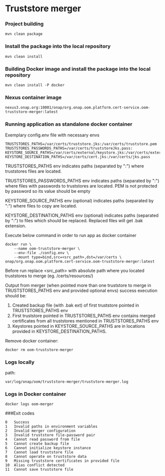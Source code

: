 # Truststore merger

### Project building
```
mvn clean package
```

### Install the package into the local repository
```
mvn clean install
```

### Building Docker image and  install the package into the local repository
```
mvn clean install -P docker
```

### Nexus container image
```
nexus3.onap.org:10001/onap/org.onap.oom.platform.cert-service.oom-truststore-merger:latest
```

### Running application as standalone docker container

Exemplary config.env file with necessary envs
```
TRUSTSTORES_PATHS=/var/certs/truststore.jks:/var/certs/truststore.pem
TRUSTSTORES_PASSWORDS_PATHS=/var/certs/truststoreJks.pass:
KEYSTORE_SOURCE_PATHS=/var/certs/external/keystore.jks:/var/certs/external/keystore.pass
KEYSTORE_DESTINATION_PATHS=/var/certs/cert.jks:/var/certs/jks.pass
```
TRUSTSTORES_PATHS env indicates paths (separated by ":") where truststores files are located.

TRUSTSTORES_PASSWORDS_PATHS env indicates paths (separated by ":") where files with passwords to truststores are located.
PEM is not protected by password so its value should be empty

KEYSTORE_SOURCE_PATHS env (optional) indicates paths (separated by ":") where files to copy are located.

KEYSTORE_DESTINATION_PATHS env (optional) indicates paths (separated by ":") to files which should be replaced. Replaced files will get .bak extension.

Execute below command in order to run app as docker container
```
docker run \
    --name oom-truststore-merger \
    --env-file ./config.env \
    --mount type=bind,src=<src_path>,dst=/var/certs \
onap/org.onap.oom.platform.cert-service.oom-truststore-merger:latest
```
Before run replace <src_path> with absolute path where you located truststores to merge (eg. /certs/resources/)

Output from merger (when pointed more than one truststore to merge in TRUSTSTORES_PATHS env and provided optional envs) success execution should be:
1. Created backup file (with .bak ext) of first truststore pointed in TRUSTSTORES_PATHS env
2. First truststore pointed in TRUSTSTORES_PATHS env contains merged certificates from all truststores mentioned in TRUSTSTORES_PATHS env
3. Keystores pointed in KEYSTORE_SOURCE_PATHS are in locations provided in KEYSTORE_DESTINATION_PATHS.

Remove docker container:
```
docker rm oom-truststore-merger
```

### Logs locally

path:
```
var/log/onap/oom/truststore-merger/truststore-merger.log
```
### Logs in Docker container
```
docker logs oom-merger
```
###Exit codes
```
0   Success
1   Invalid paths in environment variables
2   Invalid merger configuration
3   Invalid truststore file-password pair
4   Cannot read password from file
5   Cannot create backup file
6   Cannot initialize keystore instance
7   Cannot load truststore file
8   Cannot operate on truststore data
9   Missing truststore certificates in provided file
10  Alias conflict detected
11  Cannot save truststore file
